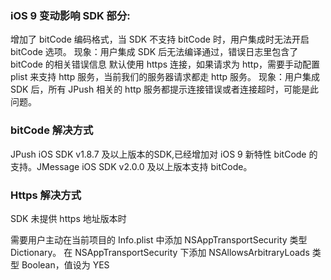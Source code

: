 ### iOS 9 变动影响 SDK 部分:

增加了 bitCode 编码格式，当 SDK 不支持 bitCode 时，用户集成时无法开启 bitCode 选项。
现象：用户集成 SDK 后无法编译通过，错误日志里包含了 bitCode 的相关错误信息
默认使用 https 连接，如果请求为 http，需要手动配置 plist 来支持 http 服务，当前我们的服务器请求都走 http 服务。
现象：用户集成 SDK 后，所有 JPush 相关的 http 服务都提示连接错误或者连接超时，可能是此问题。

### bitCode 解决方式

JPush iOS SDK v1.8.7 及以上版本的SDK,已经增加对 iOS 9 新特性 bitCode 的支持。JMessage iOS SDK v2.0.0 及以上版本支持 bitCode。

### Https 解决方式

SDK 未提供 https 地址版本时

需要用户主动在当前项目的 Info.plist 中添加 NSAppTransportSecurity 类型 Dictionary。
在 NSAppTransportSecurity 下添加 NSAllowsArbitraryLoads 类型 Boolean，值设为 YES